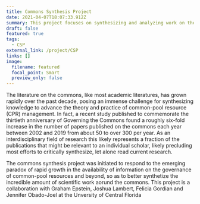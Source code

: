 ```yaml
---
title: Commons Synthesis Project
date: 2021-04-07T18:07:33.912Z
summary: This project focuses on synthesizing and analyzing work on the commons (both in academic and non-academic journals). Here Dr. Epstein gives an introduction to the [**Common Synthesis Project**](https://www.incommonpodcast.org/podcast/the-commons-synthesis-project-applying-machine-learning-to-synthesize-knowledge-on-community-based-natural-resource-management)
draft: false
featured: true
tags:
  - CSP
external_link: /project/CSP
links: []
image:
  filename: featured
  focal_point: Smart
  preview_only: false
---
```

The literature on the commons, like most academic literatures, has grown rapidly over the past decade, posing an immense challenge for synthesizing knowledge to advance the theory and practice of common-pool resource (CPR) management.  In fact, a recent study published to commemorate the thirtieth anniversary of Governing the Commons found a roughly six-fold increase in the number of papers published on the commons each year between 2002 and 2019 from about 50 to over 300 per year.  As an interdisciplinary field of research this likely represents a fraction of the publications that might be relevant to an individual scholar, likely precluding most efforts to critically synthesize, let alone read current research.  

The commons synthesis project was initiated  to respond to the emerging paradox of rapid growth in the availability of information on the governance of common-pool resources and beyond, so as to better synthetize the incredible amount of scientific work aorund the commons. This project is a collaboration with Graham Epstein, Joshua Lambert, Felicia Gordian and Jennifer Obado-Joel at the Unversity of Central Florida

